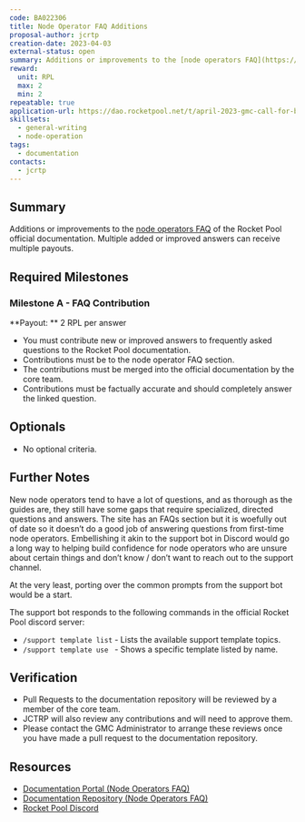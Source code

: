 ```yaml
---
code: BA022306
title: Node Operator FAQ Additions
proposal-author: jcrtp
creation-date: 2023-04-03
external-status: open
summary: Additions or improvements to the [node operators FAQ](https://docs.rocketpool.net/guides/node/faq) of the Rocket Pool official documentation. Multiple added or improved answers can receive multiple payouts. 
reward:
  unit: RPL
  max: 2
  min: 2
repeatable: true
application-url: https://dao.rocketpool.net/t/april-2023-gmc-call-for-bounty-applications-deadline-is-april-15th/1637/7
skillsets:
  - general-writing
  - node-operation
tags: 
  - documentation
contacts:
  - jcrtp
---
```


## Summary

Additions or improvements to the [node operators FAQ](https://github.com/rocket-pool/docs.rocketpool.net/blob/main/docs/guides/node/faq.md) of the Rocket Pool official documentation. Multiple added or improved answers can receive multiple payouts. 

## Required Milestones

### Milestone A - FAQ Contribution
**Payout: ** 2 RPL per answer

* You must contribute new or improved answers to frequently asked questions to the Rocket Pool documentation.
* Contributions must be to the node operator FAQ section.
* The contributions must be merged into the official documentation by the core team.
* Contributions must be factually accurate and should completely answer the linked question.

## Optionals
* No optional criteria.

## Further Notes

New node operators tend to have a lot of questions, and as thorough as the guides are, they still have some gaps that require specialized, directed questions and answers. The site has an FAQs section but it is woefully out of date so it doesn’t do a good job of answering questions from first-time node operators. Embellishing it akin to the support bot in Discord would go a long way to helping build confidence for node operators who are unsure about certain things and don’t know / don’t want to reach out to the support channel.

At the very least, porting over the common prompts from the support bot would be a start.

The support bot responds to the following commands in the official Rocket Pool discord server:
* `/support template list` - Lists the available support template topics.
* `/support template use ` - Shows a specific template listed by name. 

## Verification
* Pull Requests to the documentation repository will be reviewed by a member of the core team. 
* JCTRP will also review any contributions and will need to approve them. 
* Please contact the GMC Administrator to arrange these reviews once you have made a pull request to the documentation repository. 

## Resources
* [Documentation Portal (Node Operators FAQ)](https://docs.rocketpool.net/guides/node/faq)
* [Documentation Repository (Node Operators FAQ)](https://github.com/rocket-pool/docs.rocketpool.net/blob/main/docs/guides/node/faq.md)
* [Rocket Pool Discord](https://discord.gg/rocketpool)
